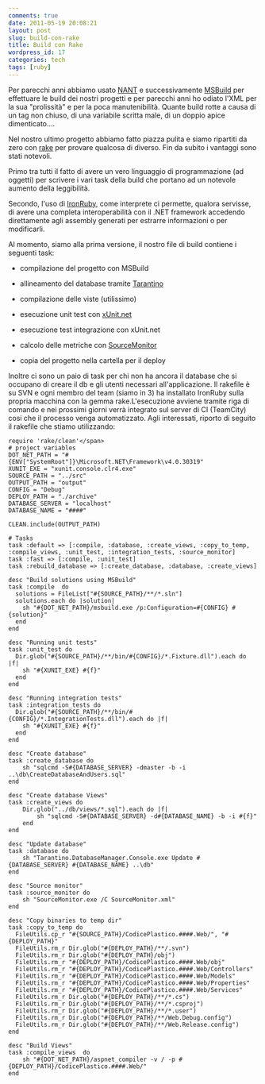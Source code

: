 ```yaml
---
comments: true
date: 2011-05-19 20:08:21
layout: post
slug: build-con-rake
title: Build con Rake
wordpress_id: 17
categories: tech
tags: [ruby]
---
```


Per parecchi anni abbiamo usato [NANT](http://nant.sourceforge.net/) e successivamente [MSBuild](http://msdn.microsoft.com/en-us/library/ms171452(v=vs.90).aspx) per effettuare le build dei nostri progetti e per parecchi anni ho odiato l'XML per la sua "prolissità" e per la poca manutenibilità. Quante build rotte a causa di un tag non chiuso, di una variabile scritta male, di un doppio apice dimenticato....

Nel nostro ultimo progetto abbiamo fatto piazza pulita e siamo ripartiti da zero con [rake](http://rake.rubyforge.org/) per provare qualcosa di diverso. Fin da subito i vantaggi sono stati notevoli.

Primo tra tutti il fatto di avere un vero linguaggio di programmazione (ad oggetti) per scrivere i vari task della build che portano ad un notevole aumento della leggibilità.

Secondo, l'uso di [IronRuby](http://www.ironruby.net/), come interprete ci permette, qualora servisse, di avere una completa interoperabilità con il .NET framework accedendo direttamente agli assembly generati per estrarre informazioni o per modificarli.

Al momento, siamo alla prima versione, il nostro file di build contiene i seguenti task:



	
  * compilazione del progetto con MSBuild

	
  * allineamento del database tramite [Tarantino](http://code.google.com/p/tarantino/)

	
  * compilazione delle viste (utilissimo)

	
  * esecuzione unit test con [xUnit.net](http://xunit.codeplex.com)

	
  * esecuzione test integrazione con xUnit.net

	
  * calcolo delle metriche con [SourceMonitor](http://www.campwoodsw.com/sourcemonitor.html)

	
  * copia del progetto nella cartella per il deploy


Inoltre ci sono un paio di task per chi non ha ancora il database che si occupano di creare il db e gli utenti necessari all'applicazione.
Il rakefile è su SVN e ogni membro del team (siamo in 3) ha installato IronRuby sulla propria macchina con la gemma rake.L'esecuzione avviene tramite riga di comando e nei prossimi giorni verrà integrato sul server di CI (TeamCity) cosi che il processo venga automatizzato.
Agli interessati, riporto di seguito il rakefile che stiamo utilizzando:


    
    
    require 'rake/clean'</span>
    # project variables
    DOT_NET_PATH = "#{ENV["SystemRoot"]}\Microsoft.NET\Framework\v4.0.30319"
    XUNIT_EXE = "xunit.console.clr4.exe"
    SOURCE_PATH = "../src"
    OUTPUT_PATH = "output"
    CONFIG = "Debug"
    DEPLOY_PATH = "./archive"
    DATABASE_SERVER = "localhost"
    DATABASE_NAME = "####"
    
    CLEAN.include(OUTPUT_PATH)
    
    # Tasks
    task :default => [:compile, :database, :create_views, :copy_to_temp, :compile_views, :unit_test, :integration_tests, :source_monitor]
    task :fast => [:compile, :unit_test]
    task :rebuild_database => [:create_database, :database, :create_views]
    
    desc "Build solutions using MSBuild"
    task :compile  do
      solutions = FileList["#{SOURCE_PATH}/**/*.sln"]
      solutions.each do |solution|
        sh "#{DOT_NET_PATH}/msbuild.exe /p:Configuration=#{CONFIG} #{solution}"
      end
    end
    
    desc "Running unit tests"
    task :unit_test do
      Dir.glob("#{SOURCE_PATH}/**/bin/#{CONFIG}/*.Fixture.dll").each do |f|
        sh "#{XUNIT_EXE} #{f}"
      end
    end
    
    desc "Running integration tests"
    task :integration_tests do
      Dir.glob("#{SOURCE_PATH}/**/bin/#{CONFIG}/*.IntegrationTests.dll").each do |f|
        sh "#{XUNIT_EXE} #{f}"
      end
    end
    
    desc "Create database"
    task :create_database do
        sh "sqlcmd -S#{DATABASE_SERVER} -dmaster -b -i ..\db\CreateDatabaseAndUsers.sql"
    end
    
    desc "Create database Views"
    task :create_views do
        Dir.glob("../db/views/*.sql").each do |f|
            sh "sqlcmd -S#{DATABASE_SERVER} -d#{DATABASE_NAME} -b -i #{f}"
        end
    end
    
    desc "Update database"
    task :database do
    	sh "Tarantino.DatabaseManager.Console.exe Update #{DATABASE_SERVER} #{DATABASE_NAME} ..\db"
    end
    
    desc "Source monitor"
    task :source_monitor do
    	sh "SourceMonitor.exe /C SourceMonitor.xml"
    end
    
    desc "Copy binaries to temp dir"
    task :copy_to_temp do
      FileUtils.cp_r "#{SOURCE_PATH}/CodicePlastico.####.Web/", "#{DEPLOY_PATH}"
      FileUtils.rm_r Dir.glob("#{DEPLOY_PATH}/**/.svn")
      FileUtils.rm_r Dir.glob("#{DEPLOY_PATH}/obj")
      FileUtils.rm_r "#{DEPLOY_PATH}/CodicePlastico.####.Web/obj"
      FileUtils.rm_r "#{DEPLOY_PATH}/CodicePlastico.####.Web/Controllers"
      FileUtils.rm_r "#{DEPLOY_PATH}/CodicePlastico.####.Web/Models"
      FileUtils.rm_r "#{DEPLOY_PATH}/CodicePlastico.####.Web/Properties"
      FileUtils.rm_r "#{DEPLOY_PATH}/CodicePlastico.####.Web/Services"
      FileUtils.rm_r Dir.glob("#{DEPLOY_PATH}/**/*.cs")
      FileUtils.rm_r Dir.glob("#{DEPLOY_PATH}/**/*.csproj")
      FileUtils.rm_r Dir.glob("#{DEPLOY_PATH}/**/*.user")
      FileUtils.rm_r Dir.glob("#{DEPLOY_PATH}/**/Web.Debug.config")
      FileUtils.rm_r Dir.glob("#{DEPLOY_PATH}/**/Web.Release.config")
    end
    
    desc "Build Views"
    task :compile_views  do
        sh "#{DOT_NET_PATH}/aspnet_compiler -v / -p #{DEPLOY_PATH}/CodicePlastico.####.Web/"
    end
